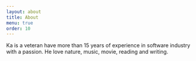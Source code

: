 ```yaml
---
layout: about
title: About
menu: true
order: 10
---
```


Ka is a veteran have more than 15 years of experience in software industry with a passion. He love nature, music, movie, reading and writing.
